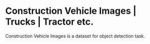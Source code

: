 # Construction Vehicle Images | Trucks | Tractor etc.

Construction Vehicle Images is a dataset for object detection task.
